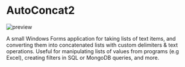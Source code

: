 # AutoConcat2

![preview](https://i.imgur.com/eKvfsDS.png)

A small Windows Forms application for taking lists of text items, and converting them into concatenated lists with custom delimiters & text operations. Useful for manipulating lists of values from programs (e.g Excel), creating filters in SQL or MongoDB queries, and more.
